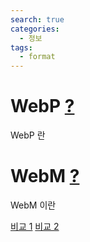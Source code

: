 ```yaml
---
search: true
categories: 
  - 정보
tags: 
  - format
---
```

# WebP  [?](https://ko.wikipedia.org/wiki/WebP)
WebP 란


# WebM  [?](https://ko.wikipedia.org/wiki/WebM)
WebM 이란

[비교 1](https://corydowdy.com/blog/apng-vs-webp-vs-gif)
[비교 2](https://kr.bandisoft.com/honeycam/help/file_format/)
<!--stackedit_data:
eyJoaXN0b3J5IjpbLTE4NDg2NTQzNjcsLTEwODQyNjM1NV19
-->